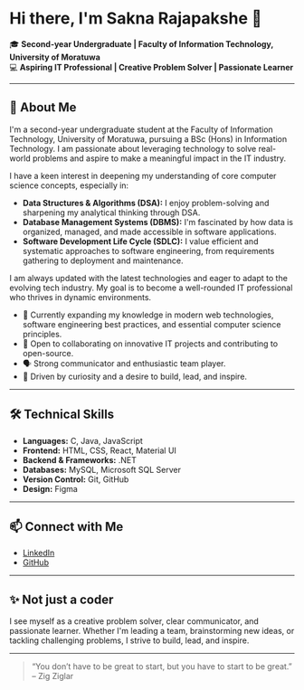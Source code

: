 # Hi there, I'm Sakna Rajapakshe 👋

🎓 **Second-year Undergraduate | Faculty of Information Technology, University of Moratuwa**  
💻 **Aspiring IT Professional | Creative Problem Solver | Passionate Learner**

---

## 🚀 About Me

I'm a second-year undergraduate student at the Faculty of Information Technology, University of Moratuwa, pursuing a BSc (Hons) in Information Technology. I am passionate about leveraging technology to solve real-world problems and aspire to make a meaningful impact in the IT industry.

I have a keen interest in deepening my understanding of core computer science concepts, especially in:
- **Data Structures & Algorithms (DSA):** I enjoy problem-solving and sharpening my analytical thinking through DSA.
- **Database Management Systems (DBMS):** I'm fascinated by how data is organized, managed, and made accessible in software applications.
- **Software Development Life Cycle (SDLC):** I value efficient and systematic approaches to software engineering, from requirements gathering to deployment and maintenance.

I am always updated with the latest technologies and eager to adapt to the evolving tech industry. My goal is to become a well-rounded IT professional who thrives in dynamic environments.

- 🌱 Currently expanding my knowledge in modern web technologies, software engineering best practices, and essential computer science principles.
- 🤝 Open to collaborating on innovative IT projects and contributing to open-source.
- 🗣️ Strong communicator and enthusiastic team player.
- 🎯 Driven by curiosity and a desire to build, lead, and inspire.

---

## 🛠️ Technical Skills

- **Languages:** C, Java, JavaScript
- **Frontend:** HTML, CSS, React, Material UI
- **Backend & Frameworks:** .NET
- **Databases:** MySQL, Microsoft SQL Server
- **Version Control:** Git, GitHub
- **Design:** Figma

---

## 📫 Connect with Me

- [LinkedIn](https://www.linkedin.com/in/sakna-rajapakshe/)
- [GitHub](https://github.com/saknarajapakshe)

---

## ✨ Not just a coder

I see myself as a creative problem solver, clear communicator, and passionate learner. Whether I'm leading a team, brainstorming new ideas, or tackling challenging problems, I strive to build, lead, and inspire.

---

> “You don’t have to be great to start, but you have to start to be great.” – Zig Ziglar

